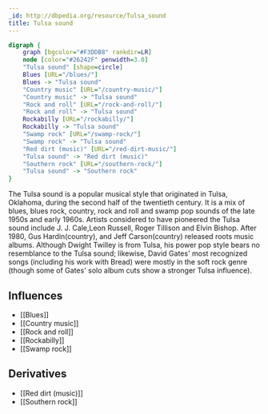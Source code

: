 ```yaml
---
_id: http://dbpedia.org/resource/Tulsa_sound
title: Tulsa sound
---
```


```dot
digraph {
	graph [bgcolor="#F3DDB8" rankdir=LR]
	node [color="#26242F" penwidth=3.0]
	"Tulsa sound" [shape=circle]
	Blues [URL="/blues/"]
	Blues -> "Tulsa sound"
	"Country music" [URL="/country-music/"]
	"Country music" -> "Tulsa sound"
	"Rock and roll" [URL="/rock-and-roll/"]
	"Rock and roll" -> "Tulsa sound"
	Rockabilly [URL="/rockabilly/"]
	Rockabilly -> "Tulsa sound"
	"Swamp rock" [URL="/swamp-rock/"]
	"Swamp rock" -> "Tulsa sound"
	"Red dirt (music)" [URL="/red-dirt-music/"]
	"Tulsa sound" -> "Red dirt (music)"
	"Southern rock" [URL="/southern-rock/"]
	"Tulsa sound" -> "Southern rock"
}
```

The Tulsa sound is a popular musical style that originated in Tulsa, Oklahoma, during the second half of the twentieth century. It is a mix of blues, blues rock, country, rock and roll and swamp pop sounds of the late 1950s and early 1960s. Artists considered to have pioneered the Tulsa sound include J. J. Cale,Leon Russell, Roger Tillison and Elvin Bishop. After 1980, Gus Hardin(country), and Jeff Carson(country) released roots music albums. Although Dwight Twilley is from Tulsa, his power pop style bears no resemblance to the Tulsa sound; likewise, David Gates' most recognized songs (including his work with Bread) were mostly in the soft rock genre (though some of Gates' solo album cuts show a stronger Tulsa influence).

## Influences

- [[Blues]]
- [[Country music]]
- [[Rock and roll]]
- [[Rockabilly]]
- [[Swamp rock]]

## Derivatives

- [[Red dirt (music)]]
- [[Southern rock]]
